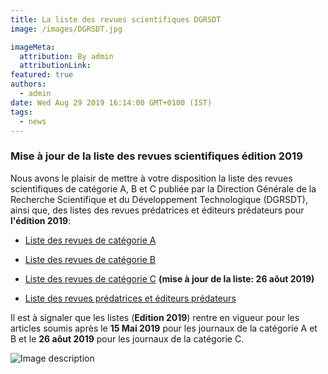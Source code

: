 ```yaml
---
title: La liste des revues scientifiques DGRSDT
image: /images/DGRSDT.jpg

imageMeta:
  attribution: By admin
  attributionLink:
featured: true
authors:
  - admin
date: Wed Aug 29 2019 16:14:00 GMT+0100 (IST)
tags:
  - news
---
```

### Mise à jour de la liste des revues scientifiques édition 2019

Nous avons le plaisir de mettre à votre disposition la liste des revues scientifiques de catégorie A, B et C publiée par la Direction Générale de la Recherche Scientifique et du Développement Technologique (DGRSDT), ainsi que, des listes des revues prédatrices et éditeurs prédateurs pour **l'édition 2019**:

+ [Liste des revues de catégorie A](http://www.dgrsdt.dz/DDTI/Categorie_A.rar)
+ [Liste des revues de catégorie B](http://www.dgrsdt.dz/DDTI/Categorie_B.rar)

+ [Liste des revues de catégorie C](/docs/dgrsdt-categorie-c.pdf) **(mise à jour de la liste: 26 aôut 2019)**

+ [Liste des revues prédatrices et éditeurs prédateurs](http://www.dgrsdt.dz/DDTI/Liste_Revues_Predatrices_Editeurs_Predateurs.rar)


Il est à signaler que les listes (**Edition 2019**) rentre en vigueur pour les articles soumis après le **15 Mai 2019** pour les journaux de la catégorie A et B et le **26 aôut 2019** pour les journaux de la catégorie C.

![Image description](/images/scientific_journal.jpg)
